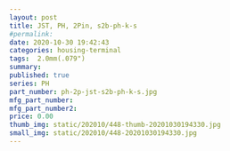 ```yaml
---
layout: post
title: JST, PH, 2Pin, s2b-ph-k-s
#permalink: 
date: 2020-10-30 19:42:43
categories: housing-terminal
tags:  2.0mm(.079")
summary: 
published: true 
series: PH
part_number: ph-2p-jst-s2b-ph-k-s.jpg
mfg_part_number: 
mfg_part_number2: 
price: 0.00
thumb_img: static/202010/448-thumb-20201030194330.jpg
small_img: static/202010/448-20201030194330.jpg
---
```



